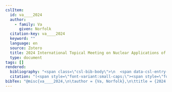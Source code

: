 ```yaml
---
cslItem:
  id: va____2024
  author:
    - family: Va
      given: Norfolk
  citation-key: va____2024
  keyword: ""
  language: en
  source: Zotero
  title: 2024 International Topical Meeting on Nuclear Applications of Accelerators
  type: document
tags: []
rendered:
  bibliography: "<span class=\"csl-bib-body\">\n  <span data-csl-entry-id=\"va____2024\" class=\"csl-entry\"><span class='author-bib'>Va</span>. <span class='date-bib'>(o.\_J.)</span>. <span class='title'><i><b><span style=\"font-style:normal;\">2024 International Topical Meeting on Nuclear Applications of Accelerators</span></b></i></span>.</span>\n</span>"
  citation: "(<span style=\"font-variant:small-caps;\"><span style=\"font-variant:small-caps;\">Va</span></span>, o.\_J.)"
bibTex: "@misc{va____2024,\n\tauthor = {Va, Norfolk},\n\ttitle = {2024 {International} {Topical} {Meeting} on {Nuclear} {Applications} of {Accelerators}},\n}\n\n"
---
```


